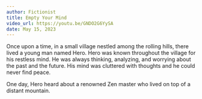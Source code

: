 ```yaml
---
author: Fictionist
title: Empty Your Mind
video_url: https://youtu.be/GNDO2G6YySA
date: May 15, 2023
---
```

Once upon a time, in a small village nestled among the rolling hills, there lived a young man named Hero. Hero was known throughout the village for his restless mind. He was always thinking, analyzing, and worrying about the past and the future. His mind was cluttered with thoughts and he could never find peace. 

One day, Hero heard about a renowned Zen master who lived on top of a distant mountain.
